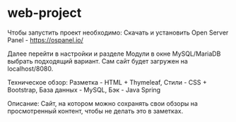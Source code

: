 # web-project

Чтобы запустить проект необходимо:
Скачать и установить Open Server Panel - https://ospanel.io/

Далее перейти в настройки и разделе Модули в окне MySQL/MariaDB выбрать подходящий вариант.
    Сам сайт будет загружен на localhost/8080.

Техническое обзор:
    Разметка - HTML + Thymeleaf,
    Стили - CSS + Bootstrap,
    База данных - MySQL,
    Бэк - Java Spring

Описание:
    Сайт, на котором можно сохранять свои обзоры на просмотренный контент, чтобы не делать это в заметках.

